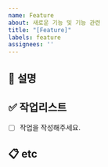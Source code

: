 ```yaml
---
name: Feature
about: 새로운 기능 및 기능 관련
title: "[Feature]"
labels: feature
assignees: ''
---
```


## 🔨 설명


## ✅ 작업리스트

- [ ] 작업을 작성해주세요.


## 📋 etc
